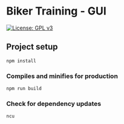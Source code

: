 # Biker Training - GUI

[![License: GPL v3](https://img.shields.io/badge/License-GPLv3-blue.svg)](https://www.gnu.org/licenses/gpl-3.0)

## Project setup

```
npm install
```

### Compiles and minifies for production

```
npm run build
```

### Check for dependency updates

```
ncu
```